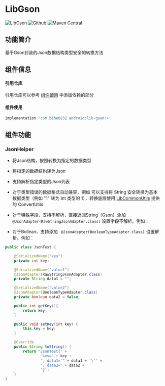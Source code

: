 # LibGson

![LibGson](https://img.shields.io/badge/AndroidAppFactory-LibGson-brightgreen)
[ ![Github](https://img.shields.io/badge/Github-LibGson-brightgreen?style=social) ](https://github.com/bihe0832/AndroidAppFactory/tree/master/LibGson)
[ ![Maven Central](https://img.shields.io/maven-central/v/com.bihe0832.android/lib-gson) ](https://search.maven.org/artifact/com.bihe0832.android/lib-gson)

## 功能简介

基于Gson封装的Json数据结构类型安全的转换方法

## 组件信息

#### 引用仓库

引用仓库可以参考 [组件使用](./../start.md) 中添加依赖的部分

#### 组件使用

```groovy
implementation 'com.bihe0832.android:lib-gson:+'
```

## 组件功能

### JsonHelper

- 将Json结构，按照转换为指定的数据类型

- 将指定的数据结构转为Json

- 支持解析指定类型的Json列表

- 对于类型错误的数据格式自动兼容，例如 可以支持将 String 安全转换为基本数据类型（例如 "1" 转为 Int 类型的 1），转换底层使用 [LibCommonUtils](./lib-utils-common.md) 提供的 ConvertUtils

- 对于特殊字段，支持不解析，直接返回String（Gson）添加 ` @JsonAdapter(RawStringJsonAdapter.class)` 设置字段不解析。例如：

- 对于Bollean，支持添加 ` @JsonAdapter(BooleanTypeAdapter.class)` 设置解析。例如：


```java
public class JsonTest {

	@SerializedName("key")
	private int key;

	@SerializedName("value1")
	@JsonAdapter(RawStringJsonAdapter.class)
	private String data1 = "";

	@SerializedName("value2")
	@JsonAdapter(BooleanTypeAdapter.class)
	private boolean data2 = false;

	public int getKey(){
		return key;
	}

	public void setKey(int key) {
		this.key = key;
	}

	@Override
	public String toString() {
		return "JsonTest{" +
				"key=" + key +
				", data1='" + data1 + '\'' +
				", data2=" + data2 +
				'}';
	}
}
```

